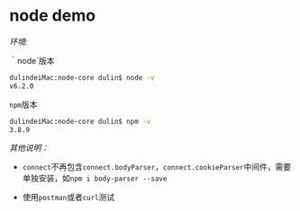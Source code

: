 # node demo

_环境:_

｀node`版本

```bash
dulindeiMac:node-core dulin$ node -v
v6.2.0
```

`npm`版本

```bash
dulindeiMac:node-core dulin$ npm -v
3.8.9
```

_其他说明：_

* `connect`不再包含`connect.bodyParser`，`connect.cookieParser`中间件，需要单独安装，如`npm i body-parser --save`

* 使用`postman`或者`curl`测试

